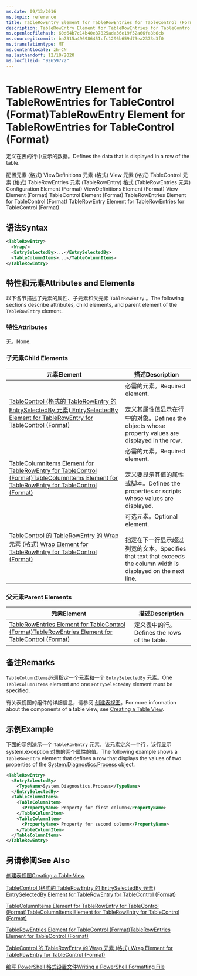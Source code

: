 ```yaml
---
ms.date: 09/13/2016
ms.topic: reference
title: TableRowEntry Element for TableRowEntries for TableControl (Format)
description: TableRowEntry Element for TableRowEntries for TableControl (Format)
ms.openlocfilehash: 60d64b7c14b40e87825ada36e19f52a66fe8b6cb
ms.sourcegitcommit: ba7315a496986451cfc1296b659d73ea2373d3f0
ms.translationtype: MT
ms.contentlocale: zh-CN
ms.lasthandoff: 12/10/2020
ms.locfileid: "92659772"
---
```

# <a name="tablerowentry-element-for-tablerowentries-for-tablecontrol-format"></a><span data-ttu-id="7722a-103">TableRowEntry Element for TableRowEntries for TableControl (Format)</span><span class="sxs-lookup"><span data-stu-id="7722a-103">TableRowEntry Element for TableRowEntries for TableControl (Format)</span></span>

<span data-ttu-id="7722a-104">定义在表的行中显示的数据。</span><span class="sxs-lookup"><span data-stu-id="7722a-104">Defines the data that is displayed in a row of the table.</span></span>

<span data-ttu-id="7722a-105">配置元素 (格式) ViewDefinitions 元素 (格式) View 元素 (格式) TableControl 元素 (格式) TableRowEntries 元素 (TableRowEntry) 格式 (TableRowEntries 元素) </span><span class="sxs-lookup"><span data-stu-id="7722a-105">Configuration Element (Format) ViewDefinitions Element (Format) View Element (Format) TableControl Element (Format) TableRowEntries Element for TableControl (Format) TableRowEntry Element for TableRowEntries for TableControl (Format)</span></span>

## <a name="syntax"></a><span data-ttu-id="7722a-106">语法</span><span class="sxs-lookup"><span data-stu-id="7722a-106">Syntax</span></span>

```xml
<TableRowEntry>
  <Wrap/>
  <EntrySelectedBy>...</EntrySelectedBy>
  <TableColumnItems>...</TableColumnItems>
</TableRowEntry>
```

## <a name="attributes-and-elements"></a><span data-ttu-id="7722a-107">特性和元素</span><span class="sxs-lookup"><span data-stu-id="7722a-107">Attributes and Elements</span></span>

<span data-ttu-id="7722a-108">以下各节描述了元素的属性、子元素和父元素 `TableRowEntry` 。</span><span class="sxs-lookup"><span data-stu-id="7722a-108">The following sections describe attributes, child elements, and parent element of the `TableRowEntry` element.</span></span>

### <a name="attributes"></a><span data-ttu-id="7722a-109">特性</span><span class="sxs-lookup"><span data-stu-id="7722a-109">Attributes</span></span>

<span data-ttu-id="7722a-110">无。</span><span class="sxs-lookup"><span data-stu-id="7722a-110">None.</span></span>

### <a name="child-elements"></a><span data-ttu-id="7722a-111">子元素</span><span class="sxs-lookup"><span data-stu-id="7722a-111">Child Elements</span></span>

|<span data-ttu-id="7722a-112">元素</span><span class="sxs-lookup"><span data-stu-id="7722a-112">Element</span></span>|<span data-ttu-id="7722a-113">描述</span><span class="sxs-lookup"><span data-stu-id="7722a-113">Description</span></span>|
|-------------|-----------------|
|[<span data-ttu-id="7722a-114">TableControl (格式的 TableRowEntry 的 EntrySelectedBy 元素) </span><span class="sxs-lookup"><span data-stu-id="7722a-114">EntrySelectedBy Element for TableRowEntry for TableControl (Format)</span></span>](./entryselectedby-element-for-tablerowentry-for-tablecontrol-format.md)|<span data-ttu-id="7722a-115">必需的元素。</span><span class="sxs-lookup"><span data-stu-id="7722a-115">Required element.</span></span><br /><br /> <span data-ttu-id="7722a-116">定义其属性值显示在行中的对象。</span><span class="sxs-lookup"><span data-stu-id="7722a-116">Defines the objects whose property values are displayed in the row.</span></span>|
|[<span data-ttu-id="7722a-117">TableColumnItems Element for TableRowEntry for TableControl (Format)</span><span class="sxs-lookup"><span data-stu-id="7722a-117">TableColumnItems Element for TableRowEntry for TableControl (Format)</span></span>](./tablecolumnitems-element-for-tablerowentry-for-tablecontrol-format.md)|<span data-ttu-id="7722a-118">必需的元素。</span><span class="sxs-lookup"><span data-stu-id="7722a-118">Required element.</span></span><br /><br /> <span data-ttu-id="7722a-119">定义要显示其值的属性或脚本。</span><span class="sxs-lookup"><span data-stu-id="7722a-119">Defines the properties or scripts whose values are displayed.</span></span>|
|[<span data-ttu-id="7722a-120">TableControl 的 TableRowEntry 的 Wrap 元素 (格式) </span><span class="sxs-lookup"><span data-stu-id="7722a-120">Wrap Element for TableRowEntry for TableControl (Format)</span></span>](./wrap-element-for-tablerowentry-for-tablecontrol-format.md)|<span data-ttu-id="7722a-121">可选元素。</span><span class="sxs-lookup"><span data-stu-id="7722a-121">Optional element.</span></span><br /><br /> <span data-ttu-id="7722a-122">指定在下一行显示超过列宽的文本。</span><span class="sxs-lookup"><span data-stu-id="7722a-122">Specifies that text that exceeds the column width is displayed on the next line.</span></span>|

### <a name="parent-elements"></a><span data-ttu-id="7722a-123">父元素</span><span class="sxs-lookup"><span data-stu-id="7722a-123">Parent Elements</span></span>

|<span data-ttu-id="7722a-124">元素</span><span class="sxs-lookup"><span data-stu-id="7722a-124">Element</span></span>|<span data-ttu-id="7722a-125">描述</span><span class="sxs-lookup"><span data-stu-id="7722a-125">Description</span></span>|
|-------------|-----------------|
|[<span data-ttu-id="7722a-126">TableRowEntries Element for TableControl (Format)</span><span class="sxs-lookup"><span data-stu-id="7722a-126">TableRowEntries Element for TableControl (Format)</span></span>](./tablerowentries-element-for-tablecontrol-format.md)|<span data-ttu-id="7722a-127">定义表中的行。</span><span class="sxs-lookup"><span data-stu-id="7722a-127">Defines the rows of the table.</span></span>|

## <a name="remarks"></a><span data-ttu-id="7722a-128">备注</span><span class="sxs-lookup"><span data-stu-id="7722a-128">Remarks</span></span>

<span data-ttu-id="7722a-129">`TableColumnItems`必须指定一个元素和一个 `EntrySelectedBy` 元素。</span><span class="sxs-lookup"><span data-stu-id="7722a-129">One `TableColumnItems` element and one `EntrySelectedBy` element must be specified.</span></span>

<span data-ttu-id="7722a-130">有关表视图的组件的详细信息，请参阅 [创建表视图](./creating-a-table-view.md)。</span><span class="sxs-lookup"><span data-stu-id="7722a-130">For more information about the components of a table view, see [Creating a Table View](./creating-a-table-view.md).</span></span>

## <a name="example"></a><span data-ttu-id="7722a-131">示例</span><span class="sxs-lookup"><span data-stu-id="7722a-131">Example</span></span>

<span data-ttu-id="7722a-132">下面的示例演示一个 `TableRowEntry` 元素，该元素定义一个行，该行显示 system.exception 对象的两[](/dotnet/api/System.Diagnostics.Process)个属性的值。</span><span class="sxs-lookup"><span data-stu-id="7722a-132">The following example shows a `TableRowEntry` element that defines a row that displays the values of two properties of the [System.Diagnostics.Process](/dotnet/api/System.Diagnostics.Process) object.</span></span>

```xml
<TableRowEntry>
  <EntrySelectedBy>
    <TypeName>System.Diagnostics.Process</TypeName>
  </EntrySelectedBy>
  <TableColumnItems>
    <TableColumnItem>
      <PropertyName> Property for first column</PropertyName>
    </TableColumnItem>
    <TableColumnItem>
      <PropertyName> Property for second column</PropertyName>
    </TableColumnItem>
  </TableColumnItems>
</TableRowEntry>
```

## <a name="see-also"></a><span data-ttu-id="7722a-133">另请参阅</span><span class="sxs-lookup"><span data-stu-id="7722a-133">See Also</span></span>

[<span data-ttu-id="7722a-134">创建表视图</span><span class="sxs-lookup"><span data-stu-id="7722a-134">Creating a Table View</span></span>](./creating-a-table-view.md)

[<span data-ttu-id="7722a-135">TableControl (格式的 TableRowEntry 的 EntrySelectedBy 元素) </span><span class="sxs-lookup"><span data-stu-id="7722a-135">EntrySelectedBy Element for TableRowEntry for TableControl (Format)</span></span>](./entryselectedby-element-for-tablerowentry-for-tablecontrol-format.md)

[<span data-ttu-id="7722a-136">TableColumnItems Element for TableRowEntry for TableControl (Format)</span><span class="sxs-lookup"><span data-stu-id="7722a-136">TableColumnItems Element for TableRowEntry for TableControl (Format)</span></span>](./tablecolumnitems-element-for-tablerowentry-for-tablecontrol-format.md)

[<span data-ttu-id="7722a-137">TableRowEntries Element for TableControl (Format)</span><span class="sxs-lookup"><span data-stu-id="7722a-137">TableRowEntries Element for TableControl (Format)</span></span>](./tablerowentries-element-for-tablecontrol-format.md)

[<span data-ttu-id="7722a-138">TableControl 的 TableRowEntry 的 Wrap 元素 (格式) </span><span class="sxs-lookup"><span data-stu-id="7722a-138">Wrap Element for TableRowEntry for TableControl (Format)</span></span>](./wrap-element-for-tablerowentry-for-tablecontrol-format.md)

[<span data-ttu-id="7722a-139">编写 PowerShell 格式设置文件</span><span class="sxs-lookup"><span data-stu-id="7722a-139">Writing a PowerShell Formatting File</span></span>](./writing-a-powershell-formatting-file.md)
